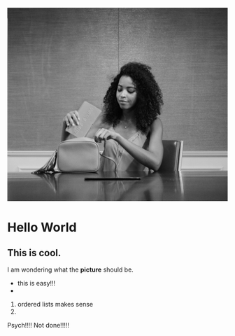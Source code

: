 ![girlattable](blm.jpg)

# Hello World
## This is cool.








I am wondering what the **picture** should be.

- this is easy!!!
- 
1. ordered lists makes sense
1. 


Psych!!!! Not done!!!!! 